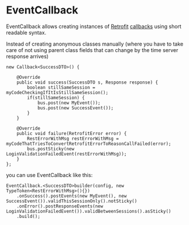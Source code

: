 EventCallback
=============
EventCallback allows creating instances of [Retrofit](http://square.github.io/retrofit/) [callbacks](http://square.github.io/retrofit/javadoc/retrofit/Callback.html) using short readable syntax.

Instead of creating anonymous classes manually (where you have to take care of not using parent class fields that can change by the time server response arrives)
```code java
new Callback<SuccessDTO>() {

    @Override
    public void success(SuccessDTO s, Response response) {
        boolean stillSameSession = myCodeCheckingIfItIsStillSameSession();
        if(stillSameSession) {
            bus.post(new MyEvent());
            bus.post(new SuccessEvent());
        }
    }

    @Override
    public void failure(RetrofitError error) {
        RestErrorWithMsg restErrorWithMsg = myCodeThatTriesToConvertRetrofitErrorToReasonCallFailed(error);
        bus.postSticky(new LoginValidationFailedEvent(restErrorWithMsg));
    }
};
```
you can use EventCallback like this:
```code java
EventCallback.<SuccessDTO>builder(config, new TypeToken<RestErrorWithMsg>(){})
    .onSuccess().postEvents(new MyEvent(), new SuccessEvent()).validThisSessionOnly().notSticky()
    .onError().postResponseEvents(new LoginValidationFailedEvent()).validBetweenSessions().asSticky()
    .build();
``` 

